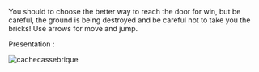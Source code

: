 You should to choose the better way to reach the door for win, but be careful, the ground is being destroyed and be careful not to take you the bricks!
Use arrows for move and jump.

Presentation :

![cachecassebrique](https://github.com/user-attachments/assets/89a6ed67-61a5-4dec-a9c4-edd2ee2ba2c6)

